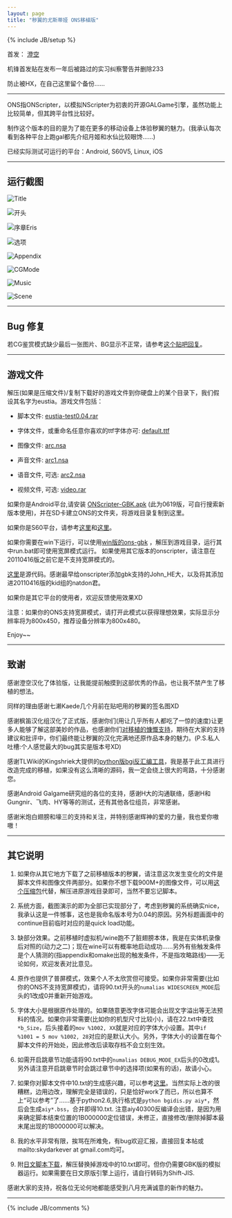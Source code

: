 ```yaml
---
layout: page
title: "秽翼的尤斯蒂娅 ONS移植版"
---
```

{% include JB/setup %}

首发：
[澄空](http://bbs.sumisora.org/read.php?tid=11004749)

机锋首发贴在发布一年后被路过的实习纠察警告并删除233

防止被HX，在自己这里留个备份……

---

ONS指ONScripter，以模拟NScripter为初衷的开源GALGame引擎，虽然功能上比较简单，但其跨平台性比较好。

制作这个版本的目的是为了能在更多的移动设备上体验秽翼的魅力。(我承认每次看到各种平台上跑gal都先介绍月姬和水仙比较眼馋……)

已经实际测试可运行的平台：Android, S60V5, Linux, iOS

---

## 运行截图

![Title](http://pic.yupoo.com/skydark/Bfa9COQg/RKNAT.jpg)

![开头](http://pic.yupoo.com/skydark/Bfa9D6ke/SgnTK.jpg)

![序章Eris](http://pic.yupoo.com/skydark/Bfa9DdNS/HRXLD.jpg)

![选项](http://pic.yupoo.com/skydark/BfaaEsSS/UgNtm.jpg)

![Appendix](http://pic.yupoo.com/skydark/Bfa9E1zz/p57XP.jpg)

![CGMode](http://pic.yupoo.com/skydark/Bfa9E9NV/3mT7L.jpg)

![Music](http://pic.yupoo.com/skydark/Bfa9DvNE/tgEaD.jpg)

![Scene](http://pic.yupoo.com/skydark/Bfa9DnT4/7t3Z2.jpg)

---

## Bug 修复

若CG鉴赏模式缺少最后一张图片、BG显示不正常，请参考[这个贴吧回复](http://tieba.baidu.com/p/1294493256?pid=15559399869&cid=0#15559399869)。

---

## 游戏文件

解压(如果是压缩文件)/复制下载好的游戏文件到你硬盘上的某个目录下，我们假设其名字为eustia。游戏文件包括：

* 脚本文件: [eustia-test0.04.rar](http://u.115.com/file/dn6tae7z)

* 字体文件，或重命名任意你喜欢的ttf字体亦可: [default.ttf](http://u.115.com/file/bh59vk8p)

* 图像文件: [arc.nsa](http://u.115.com/file/e6y9lwnm)

* 声音文件: [arc1.nsa](http://u.115.com/file/bh59o9fv)

* 语音文件, 可选: [arc2.nsa](http://u.115.com/file/aq3wleuk)

* 视频文件, 可选: [video.rar](http://u.115.com/file/bh59vbg3)

如果你是Android平台,请安装
[ONScripter-GBK.apk](http://u.115.com/file/aqk05wat) (此为0619版，可自行搜索新版本使用)，并在SD卡建立ONS的文件夹，将游戏目录复制到这里。

如果你是S60平台，请参考[这里](http://www.opda.net.cn/thread-587174-1-1.html)和[这里](http://kdays.cn/days/read.php?tid=67001)。

如果你需要在win下运行，可以使用[win版的ons-gbk](http://u.115.com/file/aq3wrxy5) ，解压到游戏目录，运行其中run.bat即可使用宽屏模式运行。
如果使用其它版本的onscripter，请注意在20110416版之前它是不支持宽屏模式的。

[这里](http://u.115.com/file/aqzlfp6r)是源代码。感谢最早给onscripter添加gbk支持的John_HE大，以及将其添加进20110416版的kid组的natdon君。

如果你是其它平台的使用者，欢迎反馈使用效果XD

注意：如果你的ONS支持宽屏模式，请打开此模式以获得理想效果，实际显示分辨率将为800x450，推荐设备分辨率为800x480。

Enjoy~~

---

## 致谢

感谢澄空汉化了体验版，让我能提前触摸到这部优秀的作品，也让我不禁产生了移植的想法。

同样的理由感谢七濑Kaede几个月前在贴吧用的秽翼的签名图XD

感谢枫笛汉化组汉化了正式版，感谢你们(用让几乎所有人都吃了一惊的速度)让更多人能够了解这部美妙的作品，也感谢你们[对移植的慷慨支持](http://bbs.sumisora.org/read.php?tid=11002048)，期待在大家的支持建议和批评中，你们最终能让秽翼的汉化完满地还原作品本身的魅力。(P.S.私人吐槽:个人感觉最大的bug其实是版本号XD)

感谢TLWiki的Kingshriek大提供的[python版bgi反汇编工具](http://tlwiki.tsukuru.info/index.php?title=File:Bgi_asdis.zip)，我是基于此工具进行改造完成的移植，如果没有这么清晰的源码，我一定会绕上很大的弯路，十分感谢您。

感谢Android Galgame研究组的各位的支持，感谢H大的沟通联络，感谢H和Gungnir、飞肉、HY等等的测试，还有其他各位组员，非常感谢。

感谢米炮白翅膀和壕三的支持和关注，并特别感谢辉神的爱的力量，我也爱你嗷嗷！

---

## 其它说明

1. 如果你从其它地方下载了之前移植版本的秽翼，请注意这次发生变化的文件是脚本文件和图像文件两部分。如果你不想下载900M+的图像文件，可以用[这个压缩包](http://u.115.com/file/bhzowdpa)代替，解压进原游戏目录即可，当然不要忘记脚本。

2. 系统方面，截图演示的即为全部已实现部分了，考虑到秽翼的系统确实nice，我承认这是一件憾事，这也是我命名版本号为0.04的原因。另外标题画面中的continue目前临时对应的是quick load功能。

3. 缺部分效果。之前移植时虚拟机/wine跑不了脏翅膀本体，我是在实体机录像后对照的(动力之二)；现在wine可以有概率地启动成功……另外有些触发条件是个人猜测的(指appendix和omake出现的触发条件，不是指攻略路线)——无论如何，欢迎发表对比意见。

4. 原作也提供了普屏模式，效果个人不太欣赏但可接受。如果你非常需要(比如你的ONS不支持宽屏模式)，请将90.txt开头的`numalias WIDESCREEN_MODE`后头的1改成0并重新开始游戏。

5. 字体大小是根据原作处理的。如果随意更改字体可能会出现文字溢出等无法预料的情况。如果你非常需要(比如你的机型尺寸比较小)，请在22.txt中查找`*b_Size`，后头接着的`mov %1002, XX`就是对应的字体大小设置。其中`if %1001 = 5 mov %1002, 28`对应的是默认大小。另外，字体大小的设置在每个脚本文件的开始处，因此修改后读取存档不会立刻生效。

6. 如需开启跳章节功能请将90.txt中的`numalias DEBUG_MODE_EX`后头的0改成1。另外请注意开启跳章节时会跳过章节中的选择项(如果有的话)，故请小心。

7. 如果你对脚本文件中10.txt的生成感兴趣，可以参考[这里](http://u.115.com/file/aqzc6rwb)。当然实际上改的很糟糕，边用边改，理解完全是错误的，只是恰好work了而已，所以也算不上“可以参考”了……基于python2.6,执行格式是`python bgidis.py aiy*`，然后会生成`aiy*.bss`，合并即得10.txt. 注意aiy40300反编译会出错，是因为用来确定脚本结束位置的1B000000定位错误，未修正，直接修改/删除掉脚本最末尾出现的1B000000可以解决。

8. 我的水平非常有限，挨骂在所难免，有bug欢迎汇报，直接回复本帖或mailto:skydarkever at gmail.com均可。

9. 附[日文脚本下载](http://115.com/file/clop7cb0)，解压替换掉游戏中的10.txt即可。但你仍需要GBK版的模拟器运行。如果需要在日文原版引擎上运行，请自行转码为Shift-JIS.

感谢大家的支持，祝各位无论何地都能感受到八月充满诚意的新作的魅力。

---

{% include JB/comments %}



